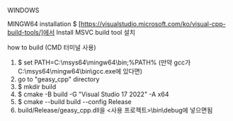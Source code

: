 WINDOWS

MINGW64 installation
$ [https://visualstudio.microsoft.com/ko/visual-cpp-build-tools/]에서 Install MSVC build tool 설치

how to build (CMD 터미널 사용) 

1. $ set PATH=C:\msys64\mingw64\bin;%PATH% (만약 gcc가 C:\msys64\mingw64\bin\gcc.exe에 있다면)
2. go to "geasy_cpp" directory
3. $ mkdir build
4. $ cmake -B build -G "Visual Studio 17 2022" -A x64
5. $ cmake --build build --config Release
6. build/Release/geasy_cpp.dll을 <사용 프로젝트>\bin\debug에 넣으면됨